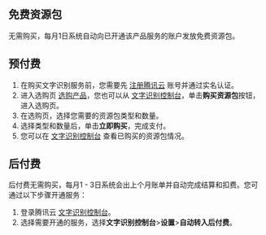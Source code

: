 ## 免费资源包
无需购买，每月1日系统自动向已开通该产品服务的账户发放免费资源包。

## 预付费
1. 在购买文字识别服务前，您需要先 [注册腾讯云](https://cloud.tencent.com/document/product/378/17985) 账号并通过实名认证。
2. 进入选购页 [选购产品](https://buy.cloud.tencent.com/iai_ocr)，您也可以从 [文字识别控制台](https://console.cloud.tencent.com/ocr/packagemanage)，单击**购买资源包**按钮，进入选购页。
3. 在选购页，选择您需要的资源包类型和数量。
4. 选择类型和数量后，单击**立即购买**，完成支付。
5. 您可以在 [文字识别控制台](https://console.cloud.tencent.com/ocr/packagemanage ) 查看已购买的资源包情况。

## 后付费
后付费无需购买，每月1 - 3日系统会出上个月账单并自动完成结算和扣费。您可通过以下步骤开通服务：
1. 登录腾讯云 [文字识别控制台](https://console.cloud.tencent.com/ocr/packagemanage)。
2. 选择需要开通的服务，选择**文字识别控制台**>**设置**>**自动转入后付费**。




